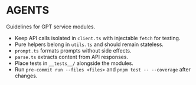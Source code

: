 # AGENTS

Guidelines for GPT service modules.

- Keep API calls isolated in `client.ts` with injectable `fetch` for testing.
- Pure helpers belong in `utils.ts` and should remain stateless.
- `prompt.ts` formats prompts without side effects.
- `parse.ts` extracts content from API responses.
- Place tests in `__tests__/` alongside the modules.
- Run `pre-commit run --files <files>` and `pnpm test -- --coverage` after changes.
